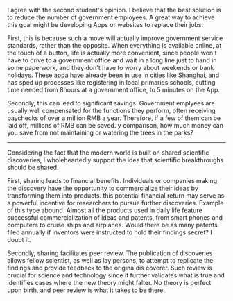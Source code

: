 I agree with the second student's opinion. I believe that the best solution is to reduce the number of government employees. A great way to achieve this goal might be developing Apps or websites to replace their jobs. 

First, this is because such a move will actually improve government service standards, rather than the opposite. When everything is available online, at the touch of a button, life is actually more convenient, since people won't have to drive to a government office and wait in a long line just to hand in some paperwork, and they don't have to worry about weekends or bank holidays. These appa have already been in use in cities like Shanghai, and has sped up processes like registering in local primaries schools, cutting time needed from 8hours at a government office, to 5 minutes on the App. 

Secondly, this can lead to significant savings. Government emplyees are usually well compensated for the functions they perform, often receiving paychecks of over a million RMB a year. Therefore, if a few of them can be laid off, millions of RMB can be saved. y comparison, how much money can you save from not maintaining or watering the trees in the parks?

---

Considering the fact that the modern world is built on shared scientific discoveries, I wholeheartedly support the idea that scientific breakthroughs should be shared. 

First, sharing leads to financial benefits. Individuals or companies making the discovery have the opportunity to commercialize their ideas by transforming them into products. this potential financial return may serve as a powerful incentive for researchers to pursue further discoveries. Example of this type abound. Almost all the products used in daily life feature successful commercialization of ideas and patents, from smart phones and computers to cruise ships and airplanes. Would there be as many patents filed annually if inventors were instructed to hold their findings secret? I doubt it. 

Secondly, sharing facilitates peer review. The publication of discoveries allows fellow scientist, as well as lay persons, to attempt to replicate the findings and provide feedback to the origina dis coverer. Such review is crucial for science and technology since it further validates what is true and identifies cases where the new theory might falter. No theory is perfect upon birth, and peer review is what it takes to be there. 
